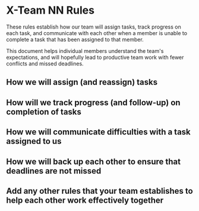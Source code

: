# X-Team NN Rules

These rules establish how our team will assign tasks,
track progress on each task, and communicate with each other 
when a member is unable to complete a task that has been assigned to that member.

This document helps individual members understand the team's expectations,
and will hopefully lead to productive team work with fewer conflicts
and missed deadlines.

## How we will assign (and reassign) tasks
  


## How will we track progress (and follow-up) on completion of tasks



## How we will communicate difficulties with a task assigned to us



## How we will back up each other to ensure that deadlines are not missed



## Add any other rules that your team establishes to help each other work effectively together



